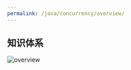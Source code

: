 ```yaml
---
permalink: /java/concurrency/overview/
---
```


## 知识体系

![overview](https://caohonghua.github.io/knowledge/assets/images/java/concurrency/overview/overview.png)